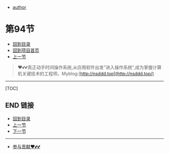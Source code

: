 + [author](https://github.com/3293172751)
# 第94节
+ [回到目录](../README.md)
+ [回到项目首页](../../README.md)
+ [上一节](93.md)
> ❤️💕💕真正动手时间操作系统,从应用软件出发"进入操作系统",成为掌握计算机关键技术的工程师。Myblog:[http://nsddd.top](http://nsddd.top/)
---
[TOC]





## END 链接
+ [回到目录](../README.md)
+ [上一节](93.md)
+ [下一节](95.md)
---
+ [参与贡献❤️💕💕](https://github.com/3293172751/Block_Chain/blob/master/Git/git-contributor.md)